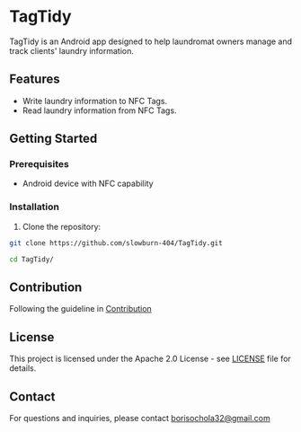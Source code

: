 # TagTidy
TagTidy is an Android app designed to help laundromat owners manage and track clients' laundry information.

## Features
- Write laundry information to NFC Tags.
- Read laundry information from NFC Tags.

## Getting Started
### Prerequisites
- Android device with NFC capability

### Installation
1. Clone the repository:
```bash
git clone https://github.com/slowburn-404/TagTidy.git
```
```bash
cd TagTidy/
```

## Contribution
Following the guideline in [Contribution](./CONTRIBUTION.md)

## License
This project is licensed under the Apache 2.0 License - see [LICENSE](./LICENSE) file for details.

## Contact
For questions and inquiries, please contact borisochola32@gmail.com
